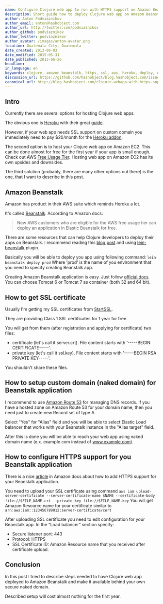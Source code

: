 ```yaml
---
name: Configure Clojure web app to run with HTTPS support on Amazon Beanstalk
description: Short guide how to deploy Clojure web app on Amazon Beanstalk with HTTPS support with almost no cost
author: Anton Podviaznikov
author_email: anton@hashobject.com
author_url: http://twitter.com/podviaznikov
author_github: podviaznikov
author_twitter: podviaznikov
author_avatar: /images/anton-avatar.png
location: Guatemala City, Guatemala
date_created: 2013-06-03
date_modified: 2015-05-31
date_published: 2013-06-26
headline:
in_language: en
keywords: clojure, amazon beanstalk, https, ssl, aws, heroku, deploy, web app, amazon route 53, naked domain
discussion_url: https://github.com/hashobject/blog.hashobject.com/issues/1
canonical_url: http://blog.hashobject.com/clojure-webapp-with-https-support-on-amazon-beanstalk
---
```

## Intro

Currently there are several options for hosting Clojure web apps.

The obvious one is [Heroku](http://heroku.com) with their great
[guide](https://devcenter.heroku.com/articles/clojure-web-application).

However, if your web app needs SSL support on custom domain you immediately need to pay $20/month
for the [Heroku addon](https://addons.heroku.com/ssl).


The second option is to host your Clojure web app on Amazon EC2. This can be done almost for free for
the first year if your app is small enough. Check out AWS [Free Usage Tier](http://aws.amazon.com/free/).
Hosting web app on Amazon EC2 has its own upsides and downsides.


The third solution (probably, there are many other options out there) is the one, that I want to describe in this post.


## Amazon Beanstalk

Amazon has product in their AWS suite which reminds Heroku a lot.

It's called [Beanstalk](http://aws.amazon.com/elasticbeanstalk/). According to Amazon docs:

>New AWS customers who are eligible for the AWS free usage tier can deploy an application in Elastic Beanstalk for free.


There are some resources that can help Clojure developers to deploy their apps on Beanstalk.
I recommend reading this [blog post](http://www.ctdean.com/2012/04/10/aws-beanstalk-on-clojure.html) and using
[lein-beanstalk](https://github.com/weavejester/lein-beanstalk) plugin.

Basically you will be able to deploy you app using following command:
`lein beanstalk deploy prod`
Where 'prod' is the name of you environment that you need to specify creating Beanstalk app.

Creating Amazon Beanstalk application is easy. Just follow [official docs](http://docs.aws.amazon.com/elasticbeanstalk/latest/dg/create_deploy_Java.html).
You can choose Tomcat 6 or Tomcat 7 as container (both 32 and 64 bit).


## How to get SSL certificate

Usually I'm getting my SSL certificates from [StartSSL](http://www.startssl.com/).

They are providing Class 1 SSL certificates for 1 year for free.

You will get from them (after registration and applying for certificate) two files:

  * certificate (let's call it server.crt).
    File content starts with '-----BEGIN CERTIFICATE-----'.
  * private key (let's call it ssl.key).
    File content starts with '-----BEGIN RSA PRIVATE KEY-----'.

You shouldn't share these files.


## How to setup custom domain (naked domain) for Beanstalk application

I recommend to use [Amazon Route 53](http://aws.amazon.com/route53/) for managing DNS records.
If you have a hosted zone on Amazon Route 53 for your domain name, then you need just to create new Record set
of type A.

Select "Yes" for "Alias" field and you will be able to select Elastic Load balancer that works
with your Beanstalk instance in the "Alias target" field.

After this is done you will be able to reach your web app using naked domain name (e.x. example.com instead of www.example.com).


## How to configure HTTPS support for you Beanstalk application

There is a nice [article](http://docs.aws.amazon.com/elasticbeanstalk/latest/dg/configuring-https.html)
in Amazon docs about how to add HTTPS support for your Beanstalk application.

You need to upload your SSL certificate using command
`aws iam upload-server-certificate --server-certificate-name $NAME --certificate-body file://$FILE_NAME.crt --private-key file://$FILE_NAME.key`
You will get Amazon Resource name for your certificate similar to
`arn:aws:iam::123456789012:server-certificate/cert`

After uploading SSL certificate you need to edit configuration for your Beanstalk app.
In the "Load balancer" section specify:

  * Secure listener port: 443
  * Protocol: HTTPS
  * SSL Certificate ID: Amazon Resource name that you received after certificate upload.


## Conclusion

In this post I tried to describe steps needed to have Clojure web app deployed to Amazon Beanstalk
and make it available behind your own secure naked domain.

Described setup will cost almost nothing for the first year.
